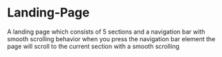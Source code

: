 # Landing-Page
A landing page which consists of 5 sections and a navigation bar with smooth scrolling behavior when you press the navigation bar element the page will scroll to the current section with a smooth scrolling
